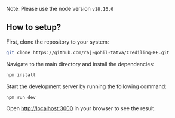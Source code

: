 Note: Please use the node version `v18.16.0`

## How to setup?

First, clone the repository to your system:

```bash
git clone https://github.com/raj-gohil-tatva/Credilinq-FE.git
```

Navigate to the main directory and install the dependencies:

```bash
npm install
```

Start the development server by running the following command:

```bash
npm run dev
```

Open [http://localhost:3000](http://localhost:3000) in your browser to see the result.
